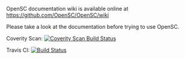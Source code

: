 OpenSC documentation wiki is available online at
	https://github.com/OpenSC/OpenSC/wiki

Please take a look at the documentation before trying to use OpenSC.

Coverity Scan:
[![Coverity Scan Build Status](https://scan.coverity.com/projects/4011/badge.svg)](https://scan.coverity.com/projects/4026)

Travis CI:
[![Build Status](https://api.travis-ci.org/OpenSC/OpenSC.png?branch=coverity_scan)](https://travis-ci.org/OpenSC/OpenSC)

